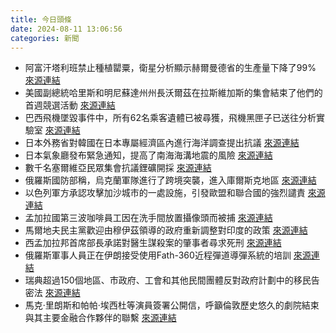```yaml
---
title: 今日頭條
date: 2024-08-11 13:06:56
categories: 新聞            
---
```

- 阿富汗塔利班禁止種植罌粟，衛星分析顯示赫爾曼德省的生產量下降了99% [來源連結](https://www.theguardian.com/global-development/article/2024/aug/11/was-the-shooting-of-a-nine-year-old-girl-in-hackney-linked-to-a-europe-wide-battle-between-rival-drug-gangs)
- 美國副總統哈里斯和明尼蘇達州州長沃爾茲在拉斯維加斯的集會結束了他們的首週競選活動 [來源連結](https://www.theguardian.com/us-news/article/2024/aug/10/harris-walz-las-vegas-rally)
- 巴西飛機墜毀事件中，所有62名乘客遺體已被尋獲，飛機黑匣子已送往分析實驗室 [來源連結](https://www.thehindu.com/news/international/rescuers-retrieve-remains-of-all-62-passengers-in-brazil-plane-crash-families-gather-in-sao-paulo/article68512000.ece)
- 日本外務省對韓國在日本專屬經濟區內進行海洋調查提出抗議 [來源連結](https://www.japantimes.co.jp/news/2024/08/11/japan/japan-protests-south-korea-maritime-survey/)
- 日本氣象廳發布緊急通知，提高了南海海溝地震的風險 [來源連結](https://www.japantimes.co.jp/news/2024/08/11/japan/bon-holiday-visits-quake-risk/)
- 數千名塞爾維亞民眾集會抗議鋰礦開採 [來源連結](https://www.npr.org/2024/08/11/g-s1-16505/thousands-protest-lithium-mining-serbia)
- 俄羅斯國防部稱，烏克蘭軍隊進行了跨境突襲，進入庫爾斯克地區 [來源連結](https://www.japantimes.co.jp/news/2024/08/11/world/ukraine-russia-incursion-continues/)
- 以色列軍方承認攻擊加沙城市的一處設施，引發歐盟和聯合國的強烈譴責 [來源連結](https://www.japantimes.co.jp/news/2024/08/11/world/israel-criticized-strike-gaza/)
- 孟加拉國第三波咖啡員工因在洗手間放置攝像頭而被捕 [來源連結](https://www.thehindu.com/news/cities/bangalore/bengalurus-third-wave-coffee-employee-arrested-for-placing-camera-in-washroom/article68512349.ece)
- 馬爾地夫民主黨歡迎由穆伊茲領導的政府重新調整對印度的政策 [來源連結](https://www.thehindu.com/news/national/maldives-main-opposition-party-welcomes-recalibration-of-india-policy-by-muizzu-led-govt/article68512294.ece)
- 西孟加拉邦首席部長承諾對醫生謀殺案的肇事者尋求死刑 [來源連結](https://www.thehindu.com/news/national/west-bengal/accused-in-doctors-murder-case-arrested-mamata-vows-to-seek-death-penalty/article68511996.ece)
- 俄羅斯軍事人員正在伊朗接受使用Fath-360近程彈道導彈系統的培訓 [來源連結](https://www.japantimes.co.jp/news/2024/08/11/world/iran-missiles-russia-transfer/)
- 瑞典超過150個地區、市政府、工會和其他民間團體反對政府計劃中的移民告密法 [來源連結](https://www.theguardian.com/world/article/2024/aug/11/sweden-snitch-law-immigration-plan-prompts-alarm-across-society)
- 馬克·里朗斯和帕帕·埃西杜等演員簽署公開信，呼籲倫敦歷史悠久的劇院結束與其主要金融合作夥伴的聯繫 [來源連結](https://www.theguardian.com/environment/article/2024/aug/11/mark-rylance-paapa-essiedu-actors-old-vic-fossil-fuel-investor)



